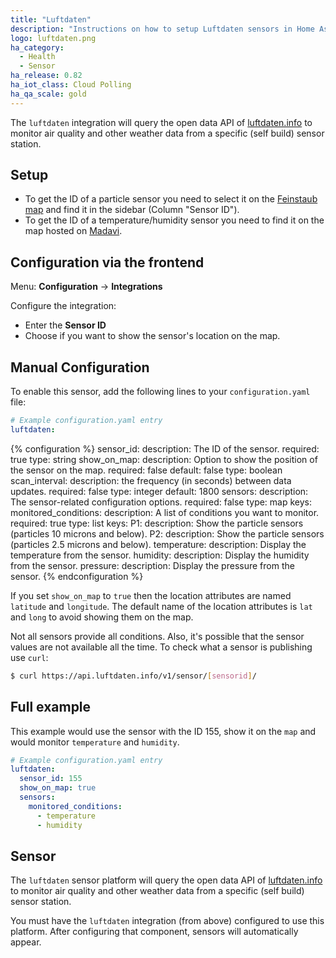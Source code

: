 ```yaml
---
title: "Luftdaten"
description: "Instructions on how to setup Luftdaten sensors in Home Assistant."
logo: luftdaten.png
ha_category:
  - Health
  - Sensor
ha_release: 0.82
ha_iot_class: Cloud Polling
ha_qa_scale: gold
---
```


The `luftdaten` integration will query the open data API of [luftdaten.info](https://luftdaten.info/) to monitor air quality and other weather data from a specific (self build) sensor station.

## Setup

- To get the ID of a particle sensor you need to select it on the [Feinstaub map](https://deutschland.maps.luftdaten.info/) and find it in the sidebar (Column "Sensor ID").
- To get the ID of a temperature/humidity sensor you need to find it on the map hosted on [Madavi](https://www.madavi.de/sensor/feinstaub-map-dht/).

## Configuration via the frontend

Menu: **Configuration** -> **Integrations**

Configure the integration:

- Enter the **Sensor ID**
- Choose if you want to show the sensor's location on the map.

## Manual Configuration

To enable this sensor, add the following lines to your `configuration.yaml` file:

```yaml
# Example configuration.yaml entry
luftdaten:
```

{% configuration %}
sensor_id:
  description: The ID of the sensor.
  required: true
  type: string
show_on_map:
  description: Option to show the position of the sensor on the map.
  required: false
  default: false
  type: boolean
scan_interval:
  description: the frequency (in seconds) between data updates.
  required: false
  type: integer
  default: 1800
sensors:
  description: The sensor-related configuration options.
  required: false
  type: map
  keys:
    monitored_conditions:
      description: A list of conditions you want to monitor.
      required: true
      type: list
      keys:
        P1:
          description: Show the particle sensors (particles 10 microns and below).
        P2:
          description: Show the particle sensors (particles 2.5 microns and below).
        temperature:
          description: Display the temperature from the sensor.
        humidity:
          description: Display the humidity from the sensor.
        pressure:
          description: Display the pressure from the sensor.
{% endconfiguration %}

<div class='note warning'>

If you set `show_on_map` to `true` then the location attributes are named `latitude` and `longitude`. The default name of the location attributes is `lat` and `long` to avoid showing them on the map.

</div>

Not all sensors provide all conditions. Also, it's possible that the sensor values are not available all the time. To check what a sensor is publishing use `curl`:

```bash
$ curl https://api.luftdaten.info/v1/sensor/[sensorid]/
```

## Full example

This example would use the sensor with the ID 155, show it on the `map` and would monitor `temperature` and `humidity`.

```yaml
# Example configuration.yaml entry
luftdaten:
  sensor_id: 155
  show_on_map: true
  sensors:
    monitored_conditions:
      - temperature
      - humidity
```

## Sensor

The `luftdaten` sensor platform will query the open data API of [luftdaten.info](https://luftdaten.info/) to monitor air quality and other weather data from a specific (self build) sensor station.

You must have the `luftdaten` integration (from above) configured to use this platform. After configuring that component, sensors will automatically appear.
